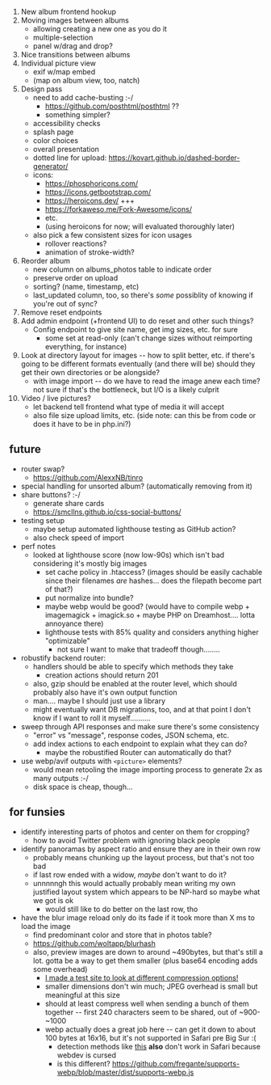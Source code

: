 1. New album frontend hookup
2. Moving images between albums
    - allowing creating a new one as you do it
    - multiple-selection
    - panel w/drag and drop? 
3. Nice transitions between albums
4. Individual picture view
    - exif w/map embed
    - (map on album view, too, natch)
5. Design pass
    - need to add cache-busting :-/
        - https://github.com/posthtml/posthtml ??
        - something simpler?
    - accessibility checks
    - splash page
    - color choices
    - overall presentation
    - dotted line for upload: https://kovart.github.io/dashed-border-generator/
    - icons: 
        - https://phosphoricons.com/
        - https://icons.getbootstrap.com/
        - https://heroicons.dev/ +++
        - https://forkaweso.me/Fork-Awesome/icons/
        - etc.
        - (using heroicons for now; will evaluated thoroughly later)
    - also pick a few consistent sizes for icon usages
        - rollover reactions?
        - animation of stroke-width? 
6. Reorder album
    - new column on albums_photos table to indicate order
    - preserve order on upload
    - sorting? (name, timestamp, etc)
    - last_updated column, too, so there's *some* possiblity of knowing if you're out of sync?
7. Remove reset endpoints
8. Add admin endpoint (+frontend UI) to do reset and other such things?
    - Config endpoint to give site name, get img sizes, etc. for sure
        - some set at read-only (can't change sizes without reimporting everything, for instance)
9. Look at directory layout for images -- how to split better, etc. if there's going to be different formats eventually (and there will be) should they get their own directories or be alongside?
    - with image import -- do we have to read the image anew each time? not sure if that's the bottleneck, but I/O is a likely culprit
10. Video / live pictures?
    - let backend tell frontend what type of media it will accept
    - also file size upload limits, etc. (side note: can this be from code or does it have to be in php.ini?)

## future
* router swap?
    - https://github.com/AlexxNB/tinro
* special handling for unsorted album? (automatically removing from it)
* share buttons? :-/
    - generate share cards
    - https://smcllns.github.io/css-social-buttons/
* testing setup
    - maybe setup automated lighthouse testing as GitHub action?
    - also check speed of import
* perf notes
    - looked at lighthouse score (now low-90s) which isn't bad considering it's mostly big images
        * set cache policy in .htaccess? (images should be easily cachable since their
          filenames *are* hashes... does the filepath become part of that?)
        * put normalize into bundle? 
        * maybe webp would be good? (would have to compile webp + imagemagick + imagick.so + maybe PHP on Dreamhost.... lotta annoyance there)
        * lighthouse tests with 85% quality and considers anything higher "optimizable"
            - not sure I want to make that tradeoff though........
* robustify backend router:
    - handlers should be able to specify which methods they take
        - creation actions should return 201
    - also, gzip should be enabled at the router level, which should probably
      also have it's own output function
    - man.... maybe I should just use a library
    - might eventually want DB migrations, too, and at that point I don't know
      if I want to roll it myself..........
* sweep through API responses and make sure there's some consistency
    - "error" vs "message", response codes, JSON schema, etc.
    - add index actions to each endpoint to explain what they can do?
        - maybe the robustified Router can automatically do that?
* use webp/avif outputs with `<picture>` elements?
    - would mean retooling the image importing process to generate 2x as many outputs :-/
    - disk space is cheap, though...

## for funsies
* identify interesting parts of photos and center on them for cropping? 
    - how to avoid Twitter problem with ignoring black people
* identify panoramas by aspect ratio and ensure they are in their own row
    - probably means chunking up the layout process, but that's not too bad
    - if last row ended with a widow, *maybe* don't want to do it? 
    - unnnnngh this would actually probably mean writing my own justified layout system which appears to be NP-hard so maybe what we got is ok
        - would still like to do better on the last row, tho
* have the blur image reload only do its fade if it took more than X ms to load the image
    - find predominant color and store that in photos table?
    - https://github.com/woltapp/blurhash
    - also, preview images are down to around ~490bytes, but that's still a lot. gotta be a way to get them smaller (plus base64 encoding adds some overhead)
        - [I made a test site to look at different compression options!](https://sjml.github.io/blur-load-test/)
        - smaller dimensions don't win much; JPEG overhead is small but meaningful at this size
        - should at least compress well when sending a bunch of them together -- first 240 characters seem to be shared, out of ~900-~1000
        - webp actually does a great job here -- can get it down to about 100 bytes at 16x16, but it's not supported in Safari pre Big Sur :(
            - detection methods like [this](https://gist.github.com/jakearchibald/6c43d5c454bc8f48f83d8471f45698fa) **also** don't work in Safari because webdev is cursed 
            - is this different? https://github.com/fregante/supports-webp/blob/master/dist/supports-webp.js 
